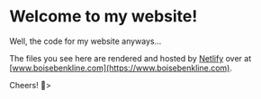 # Welcome to my website!

Well, the code for my website anyways...

The files you see here are rendered and hosted by [Netlify](https://www.netlify.com/) over at  [www.boisebenkline.com](https://www.boisebenkline.com).

Cheers! &#127867;>
